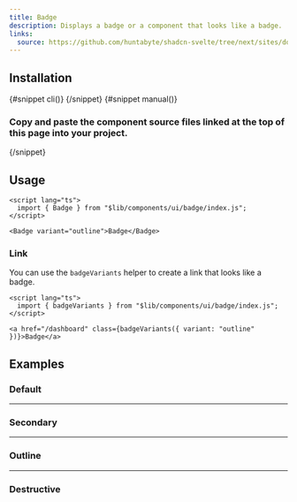```yaml
---
title: Badge
description: Displays a badge or a component that looks like a badge.
links:
  source: https://github.com/huntabyte/shadcn-svelte/tree/next/sites/docs/src/lib/registry/ui/badge
---
```


<script>
  import { ComponentPreview, PMAddComp, Step, Steps, InstallTabs } from '$lib/components/docs';
  import { BadgeDemo, BadgeDestructive, BadgeOutline, BadgeSecondary } from '$lib/registry/examples'
</script>

<ComponentPreview name="badge-demo">

<div></div>

</ComponentPreview>

## Installation

<InstallTabs>
{#snippet cli()}
<PMAddComp name="badge" />
{/snippet}
{#snippet manual()}
<Steps>

### Copy and paste the component source files linked at the top of this page into your project.

</Steps>
{/snippet}
</InstallTabs>

## Usage

```svelte
<script lang="ts">
  import { Badge } from "$lib/components/ui/badge/index.js";
</script>
```

```svelte
<Badge variant="outline">Badge</Badge>
```

### Link

You can use the `badgeVariants` helper to create a link that looks like a badge.

```svelte
<script lang="ts">
  import { badgeVariants } from "$lib/components/ui/badge/index.js";
</script>

<a href="/dashboard" class={badgeVariants({ variant: "outline" })}>Badge</a>
```

## Examples

### Default

<ComponentPreview name="badge-demo">

<div></div>

</ComponentPreview>

---

### Secondary

<ComponentPreview name="badge-secondary">

<div></div>

</ComponentPreview>

---

### Outline

<ComponentPreview name="badge-outline">

<div></div>

</ComponentPreview>

---

### Destructive

<ComponentPreview name="badge-destructive">

<div></div>

</ComponentPreview>
